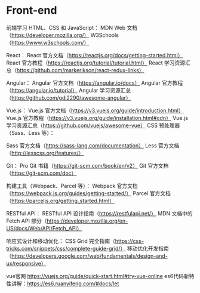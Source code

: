 # Front-end
前端学习
HTML、CSS 和 JavaScript：
MDN Web 文档（https://developer.mozilla.org/）
W3Schools（https://www.w3schools.com/）

React：
React 官方文档（https://reactjs.org/docs/getting-started.html）
React 官方教程（https://reactjs.org/tutorial/tutorial.html）
React 学习资源汇总（https://github.com/markerikson/react-redux-links）

Angular：
Angular 官方文档（https://angular.io/docs）
Angular 官方教程（https://angular.io/tutorial）
Angular 学习资源汇总（https://github.com/gdi2290/awesome-angular）

Vue.js：
Vue.js 官方文档（https://v3.vuejs.org/guide/introduction.html）
Vue.js 官方教程（https://v3.vuejs.org/guide/installation.html#cdn）
Vue.js 学习资源汇总（https://github.com/vuejs/awesome-vue）
CSS 预处理器（Sass、Less 等）：

Sass 官方文档（https://sass-lang.com/documentation）
Less 官方文档（http://lesscss.org/features/）

Git：
Pro Git 书籍（https://git-scm.com/book/en/v2）
Git 官方文档（https://git-scm.com/doc）

构建工具（Webpack、Parcel 等）：
Webpack 官方文档（https://webpack.js.org/guides/getting-started/）
Parcel 官方文档（https://parceljs.org/getting_started.html）

RESTful API：
RESTful API 设计指南（https://restfulapi.net/）
MDN 文档中的 Fetch API 部分（https://developer.mozilla.org/en-US/docs/Web/API/Fetch_API）

响应式设计和移动优化：
CSS Grid 完全指南（https://css-tricks.com/snippets/css/complete-guide-grid/）
移动优化开发指南（https://developers.google.com/web/fundamentals/design-and-ux/responsive）

vue官网 https://vuejs.org/guide/quick-start.html#try-vue-online
es6代码新特性讲解：https://es6.ruanyifeng.com/#docs/let
